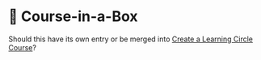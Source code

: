 # 🚧 Course-in-a-Box

Should this have its own entry or be merged into [Create a Learning Circle Course](./)?

